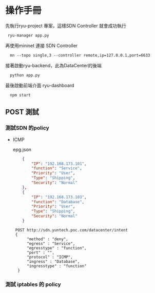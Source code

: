 # 操作手冊

先執行ryu-project 專案，這樣SDN Controller 就會成功執行
```
 ryu-manager app.py
```
再使用mininet 連接 SDN Controller
```
  mn --topo single,3 --controller remote,ip=127.0.0.1,port=6633
```
接著啟動ryu-backend，此為DataCenter的後端
```
  python app.py
```

最後啟動前端介面 ryu-dashboard
```
  npm start
```


## POST 測試

### 測試SDN 的policy

* ICMP

    epg.json
    ```json
        {
            "IP": "192.168.173.101",
            "function": "Service",
            "Priority": "User",
            "Type": "Shipping",
            "Security": "Normal"
        },
        {
            "IP": "192.168.173.103",
            "function": "Database",
            "Priority": "User",
            "Type": "Shipping",
            "Security": "Normal"
        }
    ```
  
  ```
   POST http://sdn.yuntech.poc.com/datacenter/intent
   {
        "method" : "deny",
        "egress" : "Service",
        "egresstype" : "function",
        "port" : "",
        "protocol" : "ICMP",
        "ingress" : "Database",
        "ingresstype" : "function"
    }
  ```


### 測試 iptables 的 policy 
